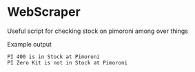 # WebScraper

Useful script for checking stock on pimoroni among over things

Example output
```
PI 400 is in Stock at Pimoroni
PI Zero Kit is not in Stock at Pimoroni
```